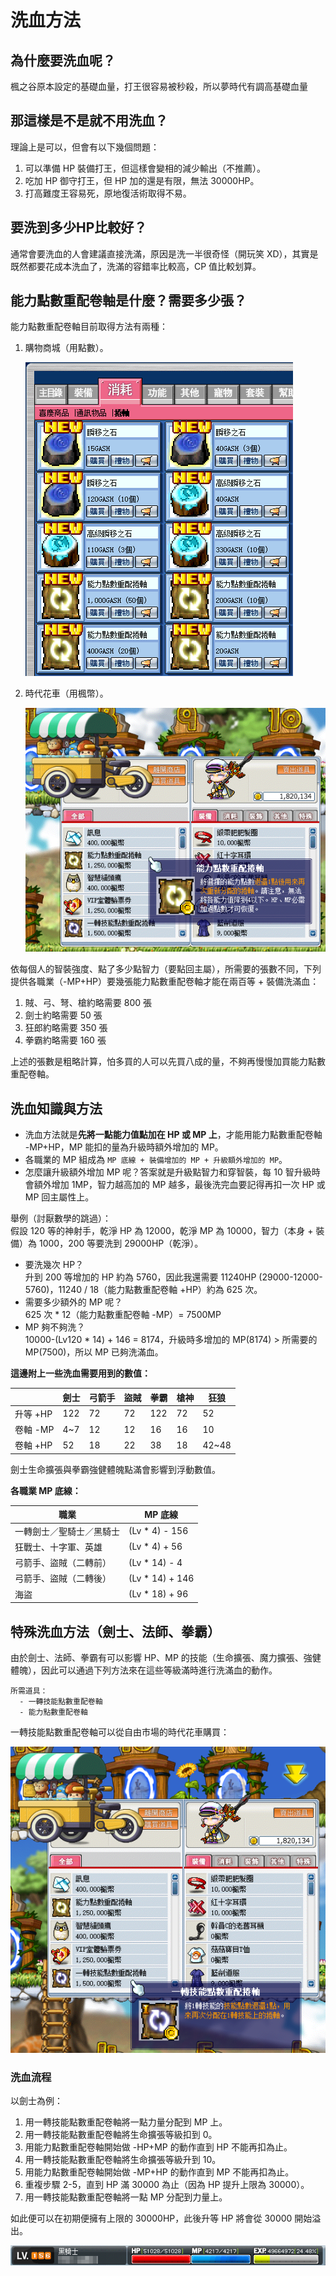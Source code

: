 # 洗血方法

## 為什麼要洗血呢？

楓之谷原本設定的基礎血量，打王很容易被秒殺，所以夢時代有調高基礎血量

## 那這樣是不是就不用洗血？

理論上是可以，但會有以下幾個問題：

1. 可以準備 HP 裝備打王，但這樣會變相的減少輸出（不推薦）。
2. 吃加 HP 御守打王，但 HP 加的還是有限，無法 30000HP。
3. 打高難度王容易死，原地復活術取得不易。

## 要洗到多少HP比較好？

通常會要洗血的人會建議直接洗滿，原因是洗一半很奇怪（開玩笑 XD），其實是既然都要花成本洗血了，洗滿的容錯率比較高，CP 值比較划算。

## 能力點數重配卷軸是什麼？需要多少張？

能力點數重配卷軸目前取得方法有兩種：

1. 購物商城（用點數）。

    ![1](1.png)

2. 時代花車（用楓幣）。

    ![2](2.png)

依每個人的智裝強度、點了多少點智力（要點回主屬），所需要的張數不同，下列提供各職業（-MP+HP）要幾張能力點數重配卷軸才能在兩百等 + 裝備洗滿血：

1. 賊、弓、弩、槍約略需要 800 張
2. 劍士約略需要 50 張
3. 狂郎約略需要 350 張
4. 拳霸約略需要 160 張

上述的張數是粗略計算，怕多買的人可以先買八成的量，不夠再慢慢加買能力點數重配卷軸。

## 洗血知識與方法

- 洗血方法就是**先將一點能力值點加在 HP 或 MP 上**，才能用能力點數重配卷軸 -MP+HP，MP 能扣的量為升級時額外增加的 MP。
- 各職業的 MP 組成為 `MP 底線 + 裝備增加的 MP + 升級額外增加的 MP`。
- 怎麼讓升級額外增加 MP 呢？答案就是升級點智力和穿智裝，每 10 智升級時會額外增加 1MP，智力越高加的 MP 越多，最後洗完血要記得再扣一次 HP 或 MP 回主屬性上。

舉例（討厭數學的跳過）：\
假設 120 等的神射手，乾淨 HP 為 12000，乾淨 MP 為 10000，智力（本身 + 裝備）為 1000，200 等要洗到 29000HP（乾淨）。

- 要洗幾次 HP？\
  升到 200 等增加的 HP 約為 5760，因此我還需要 11240HP (29000-12000-5760)，11240 / 18（能力點數重配卷軸 +HP）約為 625 次。
- 需要多少額外的 MP 呢？\
  625 次 * 12（能力點數重配卷軸 -MP）= 7500MP
- MP 夠不夠洗？\
  10000-(Lv120 * 14) + 146 = 8174，升級時多增加的 MP(8174) > 所需要的 MP(7500)，所以 MP 已夠洗滿血。

**這邊附上一些洗血需要用到的數值：**

|        | 劍士  | 弓箭手 | 盜賊 | 拳霸  | 槍神 | 狂狼    |
| ------ | --- | --- | -- | --- | -- | ----- |
| 升等 +HP | 122 | 72  | 72 | 122 | 72 | 52    |
| 卷軸 -MP | 4~7 | 12  | 12 | 16  | 16 | 10    |
| 卷軸 +HP | 52  | 18  | 22 | 38  | 18 | 42~48 |

劍士生命擴張與拳霸強健體魄點滿會影響到浮動數值。

**各職業 MP 底線：**

| 職業           | MP 底線           |
|--------------|-----------------|
| 一轉劍士／聖騎士／黑騎士 | (Lv * 4) - 156  |
| 狂戰士、十字軍、英雄   | (Lv * 4) + 56   |
| 弓箭手、盜賊（二轉前）  | (Lv * 14) - 4   |
| 弓箭手、盜賊（二轉後）  | (Lv * 14) + 146 |
| 海盜           | (Lv * 18) + 96  |

## 特殊洗血方法（劍士、法師、拳霸）

由於劍士、法師、拳霸有可以影響 HP、MP 的技能（生命擴張、魔力擴張、強健體魄），因此可以通過下列方法來在這些等級滿時進行洗滿血的動作。

```text
所需道具：
  - 一轉技能點數重配卷軸
  - 能力點數重配卷軸
```

一轉技能點數重配卷軸可以從自由市場的時代花車購買：

![3](3.png)

### 洗血流程

以劍士為例：

1. 用一轉技能點數重配卷軸將一點力量分配到 MP 上。
2. 用一轉技能點數重配卷軸將生命擴張等級扣到 0。
3. 用能力點數重配卷軸開始做 -HP+MP 的動作直到 HP 不能再扣為止。
4. 用一轉技能點數重配卷軸將生命擴張等級升到 10。
5. 用能力點數重配卷軸開始做 -MP+HP 的動作直到 MP 不能再扣為止。
6. 重複步驟 2-5，直到 HP 滿 30000 為止（因為 HP 提升上限為 30000）。
7. 用一轉技能點數重配卷軸將一點 MP 分配到力量上。

如此便可以在初期便擁有上限的 30000HP，此後升等 HP 將會從 30000 開始溢出。

![4](4.png)
